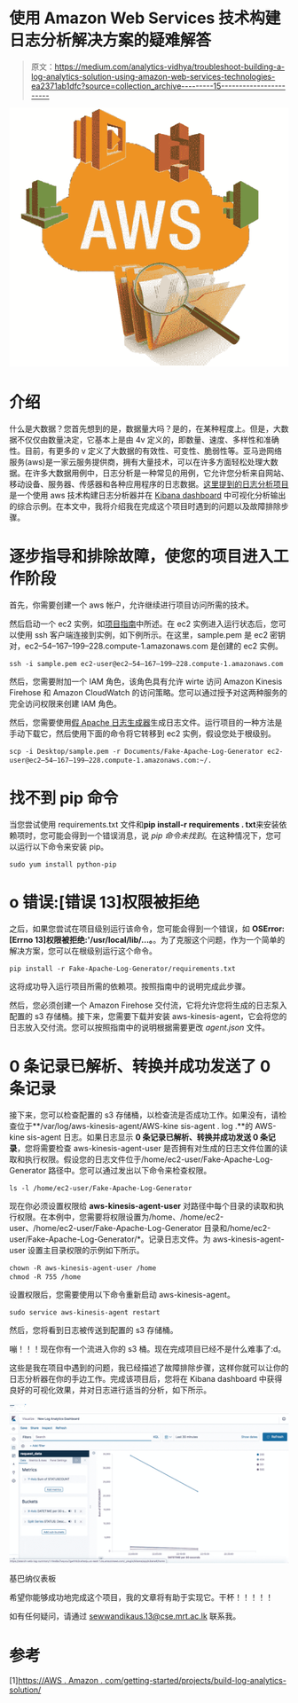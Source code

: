 # 使用 Amazon Web Services 技术构建日志分析解决方案的疑难解答

> 原文：<https://medium.com/analytics-vidhya/troubleshoot-building-a-log-analytics-solution-using-amazon-web-services-technologies-ea2371ab1dfc?source=collection_archive---------15----------------------->

![](img/b482e2210d29816981a01e2d094e339e.png)

# 介绍

什么是大数据？您首先想到的是，数据量大吗？是的，在某种程度上。但是，大数据不仅仅由数量决定，它基本上是由 4v 定义的，即数量、速度、多样性和准确性。目前，有更多的 v 定义了大数据的有效性、可变性、脆弱性等。亚马逊网络服务(aws)是一家云服务提供商，拥有大量技术，可以在许多方面轻松处理大数据。在许多大数据用例中，日志分析是一种常见的用例，它允许您分析来自网站、移动设备、服务器、传感器和各种应用程序的日志数据。[这里提到的日志分析项目](https://aws.amazon.com/getting-started/projects/build-log-analytics-solution/)是一个使用 aws 技术构建日志分析器并在 [Kibana dashboard](https://www.elastic.co/guide/en/kibana/current/dashboard.html) 中可视化分析输出的综合示例。在本文中，我将介绍我在完成这个项目时遇到的问题以及故障排除步骤。

# 逐步指导和排除故障，使您的项目进入工作阶段

首先，你需要创建一个 aws 帐户，允许继续进行项目访问所需的技术。

然后启动一个 ec2 实例，如[项目指南](https://d1.awsstatic.com/Projects/P4113850/aws-projects_build-log-analytics-solution-on-aws.pdf)中所述。在 ec2 实例进入运行状态后，您可以使用 ssh 客户端连接到实例，如下例所示。在这里，sample.pem 是 ec2 密钥对，ec2–54–167–199–228.compute-1.amazonaws.com 是创建的 ec2 实例。

```
ssh -i sample.pem ec2-user@ec2–54–167–199–228.compute-1.amazonaws.com
```

然后，您需要附加一个 IAM 角色，该角色具有允许 wirte 访问 Amazon Kinesis Firehose 和 Amazon CloudWatch 的访问策略。您可以通过授予对这两种服务的完全访问权限来创建 IAM 角色。

然后，您需要使用[假 Apache 日志生成器](https://github.com/kiritbasu/Fake-Apache-Log-Generator)生成日志文件。运行项目的一种方法是手动下载它，然后使用下面的命令将它转移到 ec2 实例，假设您处于根级别。

```
scp -i Desktop/sample.pem -r Documents/Fake-Apache-Log-Generator ec2-user@ec2–54–167–199–228.compute-1.amazonaws.com:~/.
```

# 找不到 pip 命令

当您尝试使用 requirements.txt 文件和**pip install-r requirements . txt**来安装依赖项时，您可能会得到一个错误消息，说 *pip 命令未找到*。在这种情况下，您可以运行以下命令来安装 pip。

```
sudo yum install python-pip
```

# o 错误:[错误 13]权限被拒绝

之后，如果您尝试在项目级别运行该命令，您可能会得到一个错误，如 **OSError: [Errno 13]权限被拒绝:'/usr/local/lib/…。**。为了克服这个问题，作为一个简单的解决方案，您可以在根级别运行这个命令。

```
pip install -r Fake-Apache-Log-Generator/requirements.txt
```

这将成功导入运行项目所需的依赖项。按照指南中的说明完成此步骤。

然后，您必须创建一个 Amazon Firehose 交付流，它将允许您将生成的日志泵入配置的 s3 存储桶。接下来，您需要下载并安装 aws-kinesis-agent，它会将您的日志放入交付流。您可以按照指南中的说明根据需要更改 *agent.json* 文件。

# 0 条记录已解析、转换并成功发送了 0 条记录

接下来，您可以检查配置的 s3 存储桶，以检查流是否成功工作。如果没有，请检查位于**/var/log/aws-kinesis-agent/AWS-kine sis-agent . log .**的 AWS-kine sis-agent 日志。如果日志显示 **0 条记录已解析、转换并成功发送 0 条记录**，您将需要检查 aws-kinesis-agent-user 是否拥有对生成的日志文件位置的读取和执行权限。假设您的日志文件位于/home/ec2-user/Fake-Apache-Log-Generator 路径中。您可以通过发出以下命令来检查权限。

```
ls -l /home/ec2-user/Fake-Apache-Log-Generator
```

现在你必须设置权限给 **aws-kinesis-agent-user** 对路径中每个目录的读取和执行权限。在本例中，您需要将权限设置为/home、/home/ec2-user、/home/ec2-user/Fake-Apache-Log-Generator 目录和/home/ec2-user/Fake-Apache-Log-Generator/*。记录日志文件。为 aws-kinesis-agent-user 设置主目录权限的示例如下所示。

```
chown -R aws-kinesis-agent-user /home
chmod -R 755 /home
```

设置权限后，您需要使用以下命令重新启动 aws-kinesis-agent。

```
sudo service aws-kinesis-agent restart
```

然后，您将看到日志被传送到配置的 s3 存储桶。

嘣！！！现在你有一个流进入你的 s3 桶。现在完成项目已经不是什么难事了:d。

这些是我在项目中遇到的问题，我已经描述了故障排除步骤，这样你就可以让你的日志分析器在你的手边工作。完成该项目后，您将在 Kibana dashboard 中获得良好的可视化效果，并对日志进行适当的分析，如下所示。

![](img/9c382abec37f012855f1e78975ce4869.png)![](img/bdc55a183dd9e03920fcbfd0df527d5e.png)

基巴纳仪表板

希望你能够成功地完成这个项目，我的文章将有助于实现它。干杯！！！！！

如有任何疑问，请通过 sewwandikaus.13@cse.mrt.ac.lk 联系我。

# 参考

[1][https://AWS . Amazon . com/getting-started/projects/build-log-analytics-solution/](https://aws.amazon.com/getting-started/projects/build-log-analytics-solution/)